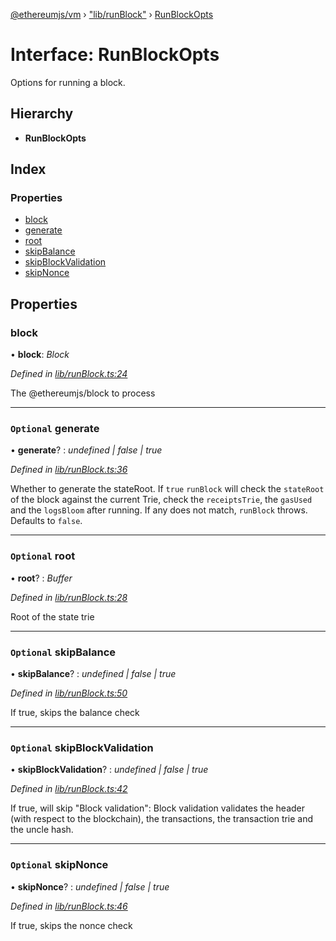 [@ethereumjs/vm](../README.md) › ["lib/runBlock"](../modules/_lib_runblock_.md) › [RunBlockOpts](_lib_runblock_.runblockopts.md)

# Interface: RunBlockOpts

Options for running a block.

## Hierarchy

* **RunBlockOpts**

## Index

### Properties

* [block](_lib_runblock_.runblockopts.md#block)
* [generate](_lib_runblock_.runblockopts.md#optional-generate)
* [root](_lib_runblock_.runblockopts.md#optional-root)
* [skipBalance](_lib_runblock_.runblockopts.md#optional-skipbalance)
* [skipBlockValidation](_lib_runblock_.runblockopts.md#optional-skipblockvalidation)
* [skipNonce](_lib_runblock_.runblockopts.md#optional-skipnonce)

## Properties

###  block

• **block**: *Block*

*Defined in [lib/runBlock.ts:24](https://github.com/ethereumjs/ethereumjs-vm/blob/master/packages/vm/lib/runBlock.ts#L24)*

The @ethereumjs/block to process

___

### `Optional` generate

• **generate**? : *undefined | false | true*

*Defined in [lib/runBlock.ts:36](https://github.com/ethereumjs/ethereumjs-vm/blob/master/packages/vm/lib/runBlock.ts#L36)*

Whether to generate the stateRoot. If `true` `runBlock` will check the
`stateRoot` of the block against the current Trie, check the `receiptsTrie`,
the `gasUsed` and the `logsBloom` after running. If any does not match,
`runBlock` throws.
Defaults to `false`.

___

### `Optional` root

• **root**? : *Buffer*

*Defined in [lib/runBlock.ts:28](https://github.com/ethereumjs/ethereumjs-vm/blob/master/packages/vm/lib/runBlock.ts#L28)*

Root of the state trie

___

### `Optional` skipBalance

• **skipBalance**? : *undefined | false | true*

*Defined in [lib/runBlock.ts:50](https://github.com/ethereumjs/ethereumjs-vm/blob/master/packages/vm/lib/runBlock.ts#L50)*

If true, skips the balance check

___

### `Optional` skipBlockValidation

• **skipBlockValidation**? : *undefined | false | true*

*Defined in [lib/runBlock.ts:42](https://github.com/ethereumjs/ethereumjs-vm/blob/master/packages/vm/lib/runBlock.ts#L42)*

If true, will skip "Block validation":
Block validation validates the header (with respect to the blockchain),
the transactions, the transaction trie and the uncle hash.

___

### `Optional` skipNonce

• **skipNonce**? : *undefined | false | true*

*Defined in [lib/runBlock.ts:46](https://github.com/ethereumjs/ethereumjs-vm/blob/master/packages/vm/lib/runBlock.ts#L46)*

If true, skips the nonce check
